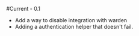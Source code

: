#Current - 0.1
- Add a way to disable integration with warden
- Adding a authentication helper that doesn't fail.

